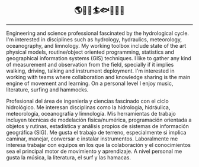 ## <div align='center'>🌎🌊🌀🏄🐟🔧💭📡</div>

---
Engineering and science professional fascinated by the hydrological cycle. I'm interested in disciplines such as hydrology, hydraulics, meteorology, oceanography, and limnology.  My working toolbox include state of the art physical models, routine/object oriented programming, statistics and geographical information systems (GIS) techniques.  I like to gather any kind of measurement and observation from the field, specially if it implies walking, driving, talking and instrument deployment.  I'm interested in working with teams where collaboration and knowledge sharing is the main engine of movement and learning. On a personal level I enjoy music, literature, surfing and hammocks.

Profesional del área de ingeniería y ciencias fascinado con el ciclo hidrológico. Me interesan disciplinas como la hidrología, hidráulica, meteorología, oceanografía y limnología.  Mis herramientas de trabajo incluyen técnicas de modelación fisica/numérica, programación orientada a objetos y rutinas, estadística y análisis propios de sistemas de información geográfica (SIG).  Me gusta el trabajo de terreno, especialmente si implica caminar, manejar, conversar e instalar instrumentos. Laboralmente me interesa trabajar con equipos en los que la colaboración y el conocimientos sea el principal motor de movimiento y aprendizaje. A nivel personal me gusta la música, la literatura, el surf y las hamacas.

<!---
Profesional de la ingeniería y ciencias, interesado en resolver problemas asociados a la sustentabilidad de los sistemas naturales. En general me interesa el ciclo hidrológico, donde destaco disciplinas como la hidrología, hidráulica, meteorología, oceanografía, y limnología. Para analizar y estudiar problemas en estas temáticas utilizo herramientas de modelamiento matemático, estadística, programación orientada a rutinas/objetos y tecnicas propias de sistemas de información geográfica (SIG). Me interesa el trabajo de campo para levantar información e instalar instrumentos de terreno. Laboralmente me interesa el trabajo en equipos donde la colaboración e intercambio de conocimientos sea el principal motor de movimiento y aprendizaje. Personalmente disfruto de la musica, el surf, la lectura, el cine y las hamacas. 


lgvivanco96/lgvivanco96 is a ✨ special ✨ repository because its `README.md` (this file) appears on your GitHub profile.
You can click the Preview link to take a look at your changes.
--->
